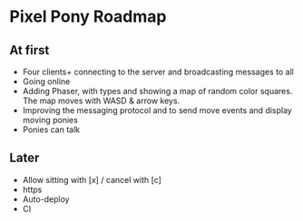 # Pixel Pony Roadmap

## At first

- Four clients+ connecting to the server and broadcasting messages to all
- Going online
- Adding Phaser, with types and showing a map of random color squares. The map moves with WASD & arrow keys.
- Improving the messaging protocol and to send move events and display moving ponies
- Ponies can talk

## Later

- Allow sitting with [x] / cancel with [c]
- https
- Auto-deploy
- CI
